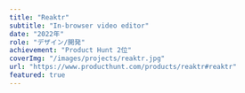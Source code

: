 ```yaml
---
title: "Reaktr"
subtitle: "In-browser video editor"
date: "2022年"
role: "デザイン/開発"
achievement: "Product Hunt 2位"
coverImg: "/images/projects/reaktr.jpg"
url: "https://www.producthunt.com/products/reaktr#reaktr"
featured: true
---
```

